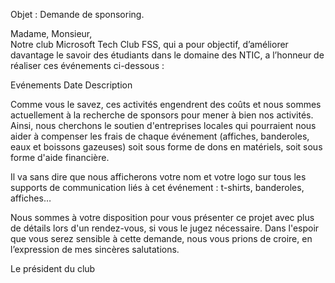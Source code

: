 ﻿				                                                                                      

Objet : Demande de sponsoring.

Madame, Monsieur,	
Notre club Microsoft Tech Club FSS, qui a pour objectif, d’améliorer davantage le savoir des étudiants dans le domaine des NTIC, a l’honneur de réaliser ces événements ci-dessous :

Evénements
Date
Description
















Comme vous le savez, ces activités engendrent des coûts et nous sommes actuellement à la recherche de sponsors pour mener à bien nos activités.
Ainsi, nous cherchons le soutien d'entreprises locales qui pourraient nous aider à compenser les frais de chaque événement (affiches, banderoles, eaux et boissons gazeuses) soit sous forme de dons en matériels, soit sous forme d'aide financière.



Il va sans dire que nous afficherons votre nom et votre logo sur tous les supports de communication liés à cet événement : t-shirts, banderoles, affiches…

Nous sommes à votre disposition pour vous présenter ce projet avec plus de détails lors d'un rendez-vous, si vous le jugez nécessaire.
Dans l'espoir que vous serez sensible à cette demande, nous vous prions de croire, en l’expression de mes sincères salutations.

Le président du club
